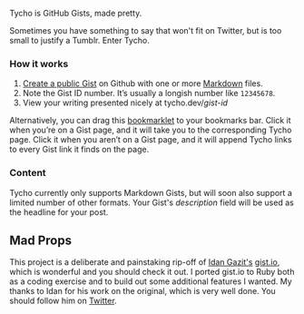 Tycho is GitHub Gists, made pretty. 

Sometimes you have something to say that won't fit on Twitter, but is too small to justify a Tumblr. Enter Tycho.  

### How it works

1. [Create a public Gist][gh] on Github with one or more [Markdown][df] files.
2. Note the Gist ID number. It’s usually a longish number like `12345678`.
3. View your writing presented nicely at tycho.dev/*gist-id*

<p>Alternatively, you can drag this <a href="javascript:(function(e,a,g,h,f,c,b,d){if(!(f=e.jQuery)||g>f.fn.jquery||h(f)){c=a.createElement('script');c.type='text/javascript';c.src='http://ajax.googleapis.com/ajax/libs/jquery/'+g+'/jquery.min.js';c.onload=c.onreadystatechange=function(){if(!b&&(!(d=this.readyState)||d=='loaded'||d=='complete')){h((f=e.jQuery).noConflict(1),b=1);f(c).remove()}};a.documentElement.childNodes[0].appendChild(c)}})(window,document,'1.4.2',function($,L){var gist_re=/^https?\:\/\/gist\.github\.com\/(\d*)/i,rel_re=/^\/?(\d+)$/,on_gist=gist_re.test(location.href);if(on_gist){location.href='http://gist.io'+location.pathname;}else{$('a').each(function(){var b=$(this).attr('href')||'',a=b.match(gist_re);if(on_gist&&!(a&&a[1])){a=b.match(rel_re)}if(a&&a[1]){$(this).after(' <a href=&quot;http://gist.io/'+a[1]+'&quot;>[gist.io]</a>')}});}});" title="Tycho bookmarklet">bookmarklet</a> to your bookmarks bar. Click it when you’re on a Gist page, and it will take you to the corresponding Tycho page. Click it when you aren’t on a Gist page, and it will append Tycho links to every Gist link it finds on the page.</p>


### Content

Tycho currently only supports Markdown Gists, but will soon also support a limited number of other formats. Your Gist's *description* field will be used as the headline for your post. 


## Mad Props

This project is a deliberate and painstaking rip-off of [Idan Gazit's][gazit] [gist.io][gio], which is wonderful and you should check it out. I ported gist.io to Ruby both as a coding exercise and to build out some additional features I wanted. My thanks to Idan for his work on the original, which is very well done. You should follow him on [Twitter][igtw]. 




[gh]:     https://gist.github.com
[gio]:    http://gist.io
[df]:     http://daringfireball.net/projects/markdown/
[txtl]:   http://redcloth.org/hobix.com/textile/
[ex]:     http://gist.io/3135754
[issue]:  http://github.com/idan/gistio/issues
[idan]:   http://github.com/idan
[gazit]:  http://gazit.me
[igtw]:   http://twitter.com/idangazit
